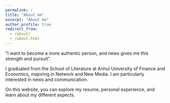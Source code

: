 ```yaml
---
permalink: /
title: "About me"
excerpt: "About me"
author_profile: true
redirect_from: 
  - /about/
  - /about.html
---
```


"I want to become a more authentic person, and news gives me this strength and pursuit".

I graduated from the School of Literature at Anhui University of Finance and Economics, majoring in Network and New Media. I am particularly interested in news and communication.

On this website, you can explore my resume, personal experience, and learn about my different aspects.
